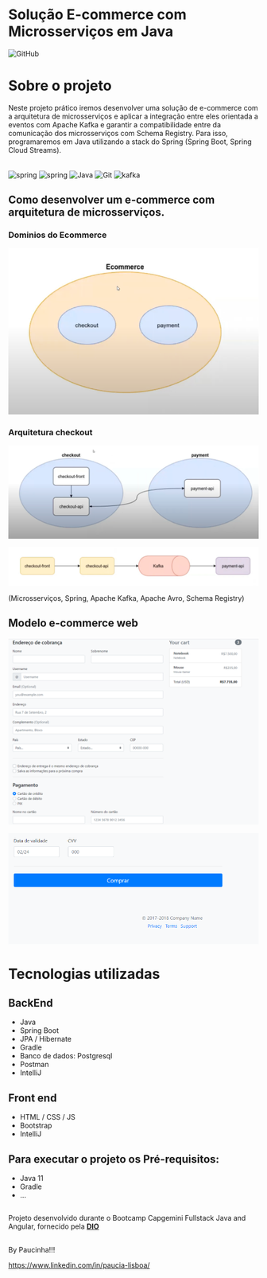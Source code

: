 # Solução E-commerce com Microsserviços em Java

![GitHub](https://img.shields.io/github/license/Paucinha/api-ecommerce-dio?style=flat-square)

# Sobre o projeto

Neste projeto prático iremos desenvolver uma solução de e-commerce com a arquitetura de microsserviços e aplicar a integração entre eles orientada a eventos com 
Apache Kafka e garantir a compatibilidade entre da comunicação dos microsserviços com Schema Registry. Para isso, programaremos em Java utilizando a stack do 
Spring (Spring Boot, Spring Cloud Streams).

<div style="display: inline_block"><br>
  <img align="center" alt="spring" height="30" width="40" src="https://cdn.jsdelivr.net/gh/devicons/devicon/icons/apachekafka/apachekafka-original.svg" />
  <img align="center" alt="spring" height="30" width="40" src="https://cdn.jsdelivr.net/gh/devicons/devicon/icons/spring/spring-original-wordmark.svg">
  <img align="center" alt="Java" height="30" width="40" src="https://cdn.jsdelivr.net/gh/devicons/devicon/icons/java/java-original.svg">
  <img align="center" alt="Git" height="30" width="40" src="https://cdn.jsdelivr.net/gh/devicons/devicon/icons/git/git-original.svg">
  <img align="center" alt="kafka" height="30" width="40" src="https://cdn.jsdelivr.net/gh/devicons/devicon/icons/apachekafka/apachekafka-original.svg" />  
</div>

## Como desenvolver um e-commerce com arquitetura de microsserviços.

### Dominios do Ecommerce

![dominios](https://github.com/Paucinha/assets/blob/master/dominios.png?raw=true) 

### Arquitetura checkout

![Arquitetura 1](https://github.com/Paucinha/assets/blob/master/arquitetura1.png?raw=true)

![Arquitetura](https://github.com/Paucinha/assets/blob/master/arquitetura.png?raw=true)

(Microsserviços, Spring, Apache Kafka, Apache Avro, Schema Registry)

## Modelo e-commerce web

![Web 1](https://github.com/Paucinha/assets/blob/master/Web%201.png?raw=true)

![Web 2](https://github.com/Paucinha/assets/blob/master/Web%202.png?raw=true)

# Tecnologias utilizadas
## BackEnd
- Java
- Spring Boot
- JPA / Hibernate
- Gradle
- Banco de dados: Postgresql
- Postman
- IntelliJ

## Front end
- HTML / CSS / JS
- Bootstrap
- IntelliJ

## Para executar o projeto os Pré-requisitos:

- Java 11
- Gradle
- ...

##

Projeto desenvolvido durante o Bootcamp Capgemini Fullstack Java and Angular, fornecido pela [**DIO**](https://www.dio.me/)

##

By Paucinha!!!

https://www.linkedin.com/in/paucia-lisboa/
